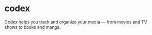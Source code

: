 # codex
Codex helps you track and organize your media — from movies and TV shows to books and manga.
